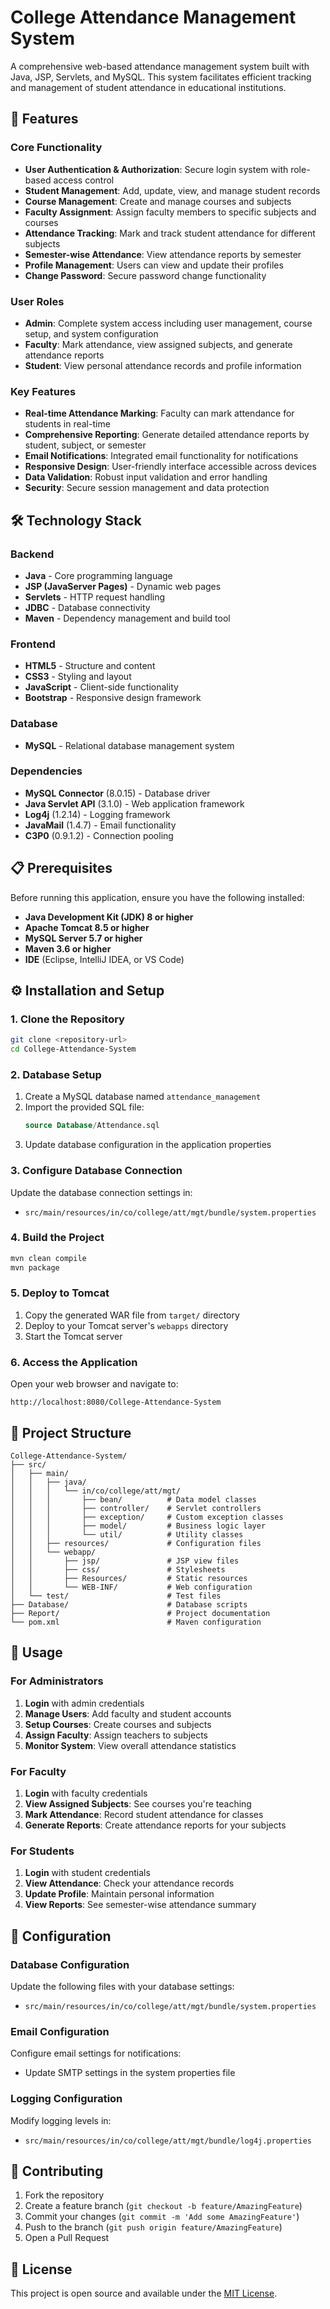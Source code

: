 # College Attendance Management System

A comprehensive web-based attendance management system built with Java, JSP, Servlets, and MySQL. This system facilitates efficient tracking and management of student attendance in educational institutions.

## 🚀 Features

### Core Functionality
- **User Authentication & Authorization**: Secure login system with role-based access control
- **Student Management**: Add, update, view, and manage student records
- **Course Management**: Create and manage courses and subjects
- **Faculty Assignment**: Assign faculty members to specific subjects and courses
- **Attendance Tracking**: Mark and track student attendance for different subjects
- **Semester-wise Attendance**: View attendance reports by semester
- **Profile Management**: Users can view and update their profiles
- **Change Password**: Secure password change functionality

### User Roles
- **Admin**: Complete system access including user management, course setup, and system configuration
- **Faculty**: Mark attendance, view assigned subjects, and generate attendance reports
- **Student**: View personal attendance records and profile information

### Key Features
- **Real-time Attendance Marking**: Faculty can mark attendance for students in real-time
- **Comprehensive Reporting**: Generate detailed attendance reports by student, subject, or semester
- **Email Notifications**: Integrated email functionality for notifications
- **Responsive Design**: User-friendly interface accessible across devices
- **Data Validation**: Robust input validation and error handling
- **Security**: Secure session management and data protection

## 🛠️ Technology Stack

### Backend
- **Java** - Core programming language
- **JSP (JavaServer Pages)** - Dynamic web pages
- **Servlets** - HTTP request handling
- **JDBC** - Database connectivity
- **Maven** - Dependency management and build tool

### Frontend
- **HTML5** - Structure and content
- **CSS3** - Styling and layout
- **JavaScript** - Client-side functionality
- **Bootstrap** - Responsive design framework

### Database
- **MySQL** - Relational database management system

### Dependencies
- **MySQL Connector** (8.0.15) - Database driver
- **Java Servlet API** (3.1.0) - Web application framework
- **Log4j** (1.2.14) - Logging framework
- **JavaMail** (1.4.7) - Email functionality
- **C3P0** (0.9.1.2) - Connection pooling

## 📋 Prerequisites

Before running this application, ensure you have the following installed:

- **Java Development Kit (JDK) 8 or higher**
- **Apache Tomcat 8.5 or higher**
- **MySQL Server 5.7 or higher**
- **Maven 3.6 or higher**
- **IDE** (Eclipse, IntelliJ IDEA, or VS Code)

## ⚙️ Installation and Setup

### 1. Clone the Repository
```bash
git clone <repository-url>
cd College-Attendance-System
```

### 2. Database Setup
1. Create a MySQL database named `attendance_management`
2. Import the provided SQL file:
   ```sql
   source Database/Attendance.sql
   ```
3. Update database configuration in the application properties

### 3. Configure Database Connection
Update the database connection settings in:
- `src/main/resources/in/co/college/att/mgt/bundle/system.properties`

### 4. Build the Project
```bash
mvn clean compile
mvn package
```

### 5. Deploy to Tomcat
1. Copy the generated WAR file from `target/` directory
2. Deploy to your Tomcat server's `webapps` directory
3. Start the Tomcat server

### 6. Access the Application
Open your web browser and navigate to:
```
http://localhost:8080/College-Attendance-System
```

## 📁 Project Structure

```
College-Attendance-System/
├── src/
│   ├── main/
│   │   ├── java/
│   │   │   └── in/co/college/att/mgt/
│   │   │       ├── bean/          # Data model classes
│   │   │       ├── controller/    # Servlet controllers
│   │   │       ├── exception/     # Custom exception classes
│   │   │       ├── model/         # Business logic layer
│   │   │       └── util/          # Utility classes
│   │   ├── resources/             # Configuration files
│   │   └── webapp/
│   │       ├── jsp/               # JSP view files
│   │       ├── css/               # Stylesheets
│   │       ├── Resources/         # Static resources
│   │       └── WEB-INF/           # Web configuration
│   └── test/                      # Test files
├── Database/                      # Database scripts
├── Report/                        # Project documentation
└── pom.xml                        # Maven configuration
```

## 🎯 Usage

### For Administrators
1. **Login** with admin credentials
2. **Manage Users**: Add faculty and student accounts
3. **Setup Courses**: Create courses and subjects
4. **Assign Faculty**: Assign teachers to subjects
5. **Monitor System**: View overall attendance statistics

### For Faculty
1. **Login** with faculty credentials
2. **View Assigned Subjects**: See courses you're teaching
3. **Mark Attendance**: Record student attendance for classes
4. **Generate Reports**: Create attendance reports for your subjects

### For Students
1. **Login** with student credentials
2. **View Attendance**: Check your attendance records
3. **Update Profile**: Maintain personal information
4. **View Reports**: See semester-wise attendance summary

## 🔧 Configuration

### Database Configuration
Update the following files with your database settings:
- `src/main/resources/in/co/college/att/mgt/bundle/system.properties`

### Email Configuration
Configure email settings for notifications:
- Update SMTP settings in the system properties file

### Logging Configuration
Modify logging levels in:
- `src/main/resources/in/co/college/att/mgt/bundle/log4j.properties`

## 🤝 Contributing

1. Fork the repository
2. Create a feature branch (`git checkout -b feature/AmazingFeature`)
3. Commit your changes (`git commit -m 'Add some AmazingFeature'`)
4. Push to the branch (`git push origin feature/AmazingFeature`)
5. Open a Pull Request

## 📝 License

This project is open source and available under the [MIT License](LICENSE).
